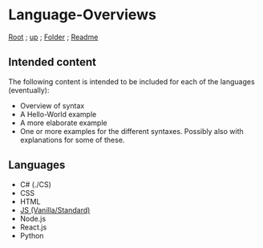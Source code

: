 # Language-Overviews

[Root](https://github.com/Some-Developer-Somewhere/Coding-Somewhere) ;
[up](../README.md) ;
[Folder](./) ;
[Readme](./README.md)

## Intended content

The following content is intended to be included for each of the languages (eventually):
- Overview of syntax
- A Hello-World example
- A more elaborate example
- One or more examples for the different syntaxes. Possibly also with explanations for some of these.

## Languages

- C# (./CS)
- CSS
- HTML
- [JS (Vanilla/Standard)](./JS/README.md)
- Node.js
- React.js
- Python
